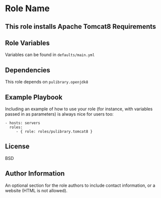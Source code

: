 Role Name
=========

This role installs Apache Tomcat8
Requirements
------------


Role Variables
--------------

Variables can be found in `defaults/main.yml`

Dependencies
------------

This role depends on `pulibrary.openjdk8`

Example Playbook
----------------

Including an example of how to use your role (for instance, with variables
passed in as parameters) is always nice for users too:

    - hosts: servers
      roles:
         - { role: roles/pulibrary.tomcat8 }

License
-------

BSD

Author Information
------------------

An optional section for the role authors to include contact information, or a
website (HTML is not allowed).
